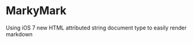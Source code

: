 MarkyMark
=========

Using iOS 7 new HTML attributed string document type to easily render markdown
